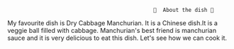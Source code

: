                                                   🧆  About the dish 🧆
My favourite dish is Dry Cabbage Manchurian. It is a Chinese dish.It is a veggie ball filled with cabbage. Manchurian's best friend is manchurian sauce and it is very delicious to eat this dish.
Let's see how we can cook it.
